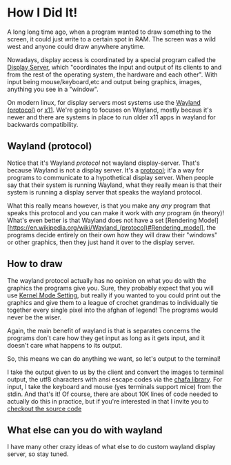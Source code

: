 # How I Did It!

A long long time ago, when a program wanted to draw something to the screen, it
could just write to a certain spot in RAM. The screen was a wild west and anyone
could draw anywhere anytime.

Nowadays, display access is coordinated by a special program called the
[Display Server](https://en.wikipedia.org/wiki/Windowing_system#Display_server),
which "coordinates the input and output of its clients to and from the rest of
the operating system, the hardware and each other". With input being mouse/keyboard,etc
and output being graphics, images, anything you see in a "window".

On modern linux, for display servers most systems use the [Wayland (protocol)](https://en.wikipedia.org/wiki/Wayland_(protocol)) or [x11](https://en.wikipedia.org/wiki/X_Window_System).
We're going to focuses on Wayland, mostly becaus it's newer and there are systems in place
to run older x11 apps in wayland for backwards compatibility.

## Wayland (protocol)
Notice that it's Wayland *protocol* not wayland display-server. That's because
Wayland is not a display server. It's a [protocol](https://en.wikipedia.org/wiki/Communication_protocol); it'a a way for programs to communicate
to a hypothetical display server. When people say that their system is running 
Wayland, what they really mean is that their system is running a display server
that speaks the wayland protocol.

What this really means however, is that you make any *any* program that speaks
this protocol and you can make it work with *any* program (in theory)! What's even better
is that Wayland does not have a set [Rendering Model][https://en.wikipedia.org/wiki/Wayland_(protocol)#Rendering_model], the programs decide entirely on their own how they
will draw their "windows" or other graphics, then they just hand it over to the
display server.

## How to draw
The wayland protocol actually has no opinion on what you do with the graphics the
programs give you. Sure, they probably expect that you will use [Kernel Mode Setting](https://en.wikipedia.org/wiki/Mode_setting), but really if you wanted to you could print
out the graphics and give them to a league of crochet grandmas to individually
tie together every single pixel into the afghan of legend! The programs would never be the wiser.

Again, the main benefit of wayland is that is separates concerns the programs don't care
how they get input as long as it gets input, and it doesn't care what happens to
its output.

So, this means we can do anything we want, so let's output to the terminal!

I take the output given to us by the client and convert the images to terminal
output, the utf8 characters with ansi escape codes via the [chafa library](https://github.com/hpjansson/chafa/). For input, I take the keyboard and mouse (yes terminals support mice)
from the stdin. And that's it! Of course, there are about 10K lines of code needed to actually do this in practice, but if you're interested in that I invite you to [checkout the source code](./src/)

## What else can you do with wayland
I have many other crazy ideas of what else to do custom wayland display server, so stay tuned.
